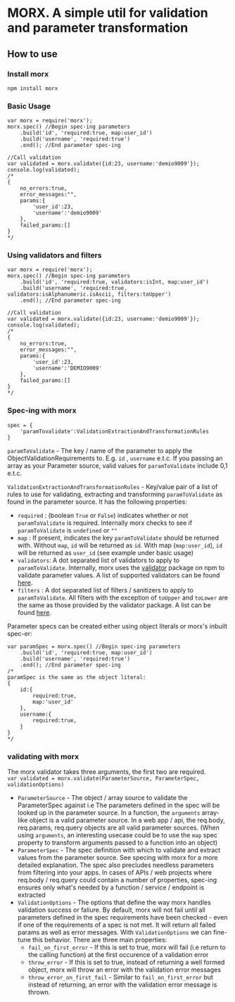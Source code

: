 # MORX. A simple util for validation and parameter transformation

## How to use

### Install morx
`npm install morx`

### Basic Usage
```
var morx = require('morx');
morx.spec() //Begin spec-ing parameters
    .build('id', 'required:true, map:user_id')
    .build('username', 'required:true')
    .end(); //End parameter spec-ing

//Call validation
var validated = morx.validate({id:23, username:'demio9009'});
console.log(validated);
/*
{
    no_errors:true,
    error_messages:"",
    params:{
        'user_id':23,
        'username':'demio9009'
    },
    failed_params:[]
}
*/
```

### Using validators and filters
```
var morx = require('morx');
morx.spec() //Begin spec-ing parameters
    .build('id', 'required:true, validators:isInt, map:user_id')
    .build('username', 'required:true, validators:isAlphanumeric.isAscii, filters:toUpper')
    .end(); //End parameter spec-ing

//Call validation
var validated = morx.validate({id:23, username:'demio9009'});
console.log(validated);
/*
{
    no_errors:true,
    error_messages:"",
    params:{
        'user_id':23,
        'username':'DEMIO9009'
    },
    failed_params:[]
}
*/
```

### Spec-ing with morx
```
spec = {
    'paramTovalidate':ValidationExtractionAndTransformationRules
}
```
`paramToValidate` - The key / name of the parameter to apply the ObjectValidationRequirements to. E.g. `id` , `username` e.t.c. If you passing an array as your Parameter source, valid values for `paramToValidate` include 0,1 e.t.c.

`ValidationExtractionAndTransformationRules` - Key/value pair of a list of rules to use for validating, extracting and transforming `paramToValidate` as found in the parameter source. It has the following properties:

* `required` : (boolean `True` or `False`) indicates whether or not `paramToValidate` is required. Internally morx checks to see if `paramToValidate` is `undefined` or `""`
* `map` : If present, indicates the key `paramToValidate` should be returned with. Without `map`, `id` will be returned as `id`. With map (`map:user_id`), `id` will be returned as `user_id` (see example under basic usage)
* `validators`: A dot separated list of validators to apply to `paramToValidate`. Internally, morx uses the [validator](https://www.npmjs.com/package/validator) package on npm to validate parameter values. A list of supported validators can be found [here](https://www.npmjs.com/package/validator#validators). 
* `filters` : A dot separated list of filters / sanitizers to apply to `paramToValidate`. All filters with the exception of `toUpper` and `toLower` are the same as those provided by the validator package. A list can be found [here](https://www.npmjs.com/package/validator#sanitizers). 

Parameter specs can be created either using object literals or morx's inbuilt spec-er:
```
var paramSpec = morx.spec() //Begin spec-ing parameters
    .build('id', 'required:true, map:user_id')
    .build('username', 'required:true')
    .end(); //End parameter spec-ing
/*
paramSpec is the same as the object literal:
{
    id:{
        required:true,
        map:'user_id'
    },
    username:{
        required:true,
    }
}
*/
```

### validating with morx

The morx validator takes three arguments, the first two are required.  
`var validated = morx.validate(ParameterSource, ParameterSpec, validationOptions)`

* `ParameterSource` - The object / array source to validate the ParameterSpec against i.e The parameters defined in the spec will be looked up in the parameter source. In a function, the `arguments` array-like object is a valid parameter source. In a web app / api, the req.body, req.params, req.query objects are all valid parameter sources. (When using `arguments`, an interesting usecase could be to use the `map` spec property to transform arguments passed to a function into an object)
* `ParameterSpec` - The spec definition with which to validate and extract values from the parameter source. See specing with morx for a more detailed explanation. The spec also precludes needless parameters from filtering into your apps. In cases of APIs / web projects where req.body / req.query could contain a number of properties, spec-ing ensures only what's needed by a function / service / endpoint is extracted
* `ValidationOptions` - The options that define the way morx handles validation success or faliure. By default, morx will not fail until all parameters defined in the spec requirements have been checked - even if one of the requirements of a spec is not met. It will return all failed params as well as error messages. With `ValidationOptions` we can fine-tune this behavior. There are three main properties:
    * `fail_on_first_error` - If this is set to true, morx will fail (i.e return to the calling function) at the first occurence of a validation error
    * `throw_error` - If this is set to true, instead of returning a well formed object, morx will throw an error with the validation error messages
    * `throw_error_on_first_fail` - Similar to `fail_on_first_error` but instead of returning, an error with the validation error message is thrown.



